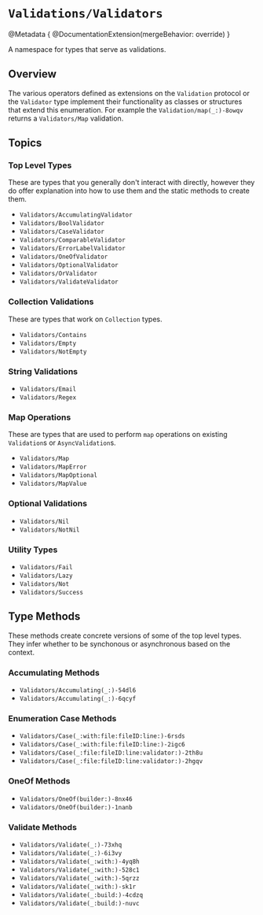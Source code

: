 # ``Validations/Validators``

@Metadata {
  @DocumentationExtension(mergeBehavior: override)
}

 A namespace for types that serve as validations.

## Overview

The various operators defined as extensions on the ``Validation`` protocol or the
``Validator`` type implement their functionality as classes or structures that extend
this enumeration.  For example the ``Validation/map(_:)-8owqv`` returns a
``Validators/Map`` validation.

## Topics

### Top Level Types

These are types that you generally don't interact with directly, however they
do offer explanation into how to use them and the static methods to create them.

- ``Validators/AccumulatingValidator``
- ``Validators/BoolValidator``
- ``Validators/CaseValidator``
- ``Validators/ComparableValidator``
- ``Validators/ErrorLabelValidator``
- ``Validators/OneOfValidator``
- ``Validators/OptionalValidator``
- ``Validators/OrValidator``
- ``Validators/ValidateValidator``

### Collection Validations

These are types that work on `Collection` types.

- ``Validators/Contains``
- ``Validators/Empty``
- ``Validators/NotEmpty``

### String Validations

- ``Validators/Email``
- ``Validators/Regex``

### Map Operations

These are types that are used to perform `map` operations on existing ``Validation``s or
``AsyncValidation``s.

- ``Validators/Map``
- ``Validators/MapError``
- ``Validators/MapOptional``
- ``Validators/MapValue``

### Optional Validations

- ``Validators/Nil``
- ``Validators/NotNil``

### Utility Types

- ``Validators/Fail``
- ``Validators/Lazy``
- ``Validators/Not``
- ``Validators/Success``

## Type Methods

These methods create concrete versions of some of the top level types.  They infer
whether to be synchonous or asynchronous based on the context.

### Accumulating Methods

- ``Validators/Accumulating(_:)-54dl6``
- ``Validators/Accumulating(_:)-6qcyf``

### Enumeration Case Methods

- ``Validators/Case(_:with:file:fileID:line:)-6rsds``
- ``Validators/Case(_:with:file:fileID:line:)-2igc6``
- ``Validators/Case(_:file:fileID:line:validator:)-2th8u``
- ``Validators/Case(_:file:fileID:line:validator:)-2hgqv``

### OneOf Methods

- ``Validators/OneOf(builder:)-8nx46``
- ``Validators/OneOf(builder:)-1nanb``

### Validate Methods

- ``Validators/Validate(_:)-73xhq``
- ``Validators/Validate(_:)-6i3vy``
- ``Validators/Validate(_:with:)-4yq8h``
- ``Validators/Validate(_:with:)-528c1``
- ``Validators/Validate(_:with:)-5qrzz``
- ``Validators/Validate(_:with:)-sk1r``
- ``Validators/Validate(_:build:)-4cdzq``
- ``Validators/Validate(_:build:)-nuvc``

